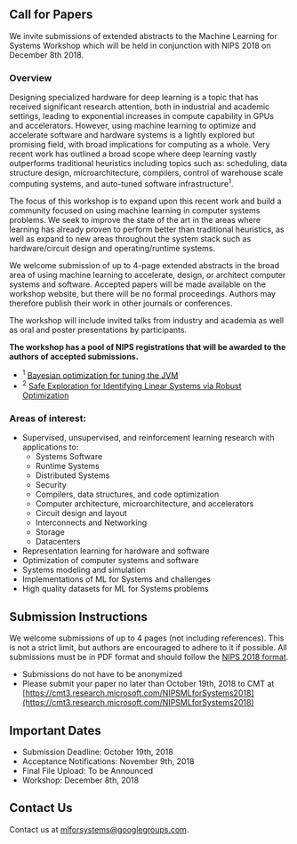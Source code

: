 ## Call for Papers

We invite submissions of extended abstracts to the Machine Learning for Systems Workshop which will be held in conjunction with NIPS 2018 on December 8th 2018.

### Overview

Designing specialized hardware for deep learning is a topic that has received significant research attention, both in industrial and academic settings, leading to exponential increases in compute capability in GPUs and accelerators. However, using machine learning to optimize and accelerate software and hardware systems is a lightly explored but promising field, with broad implications for computing as a whole. Very recent work has outlined a broad scope where deep learning vastly outperforms traditional heuristics including topics such as: scheduling, data structure design, microarchitecture, compilers, control of warehouse scale computing systems, and auto-tuned software infrastructure<sup>1</sup>.

The focus of this workshop is to expand upon this recent work and build a community focused on using machine learning in computer systems problems. We seek to improve the state of the art in the areas where learning has already proven to perform better than traditional heuristics, as well as expand to new areas throughout the system stack such as hardware/circuit design and operating/runtime systems.

We welcome submission of up to 4-page extended abstracts in the broad area of using machine learning to accelerate, design, or architect computer systems and software. Accepted papers will be made available on the workshop website, but there will be no formal proceedings. Authors may therefore publish their work in other journals or conferences.

The workshop will include invited talks from industry and academia as well as oral and poster presentations by participants.

**The workshop has a pool of NIPS registrations that will be awarded to the authors of accepted submissions.**

<ul class="footnotes">
<li><sup>1</sup> <a href="https://www.youtube.com/watch?v=YhNl468S8CI">Bayesian optimization for tuning the JVM</a></li>
<li><sup>2</sup> <a href="https://arxiv.org/abs/1711.11165">Safe Exploration for Identifying Linear Systems via Robust Optimization</a></li>
</ul>

### Areas of interest:

* Supervised, unsupervised, and reinforcement learning research with applications to:
    - Systems Software
    - Runtime Systems
    - Distributed Systems
    - Security
    - Compilers, data structures, and code optimization
    - Computer architecture, microarchitecture, and accelerators
    - Circuit design and layout
    - Interconnects and Networking
    - Storage
    - Datacenters
* Representation learning for hardware and software
* Optimization of computer systems and software
* Systems modeling and simulation
* Implementations of ML for Systems and challenges
* High quality datasets for ML for Systems problems

## Submission Instructions

We welcome submissions of up to 4 pages (not including references). This is not a strict limit, but authors are encouraged to adhere to it if possible.
All submissions must be in PDF format and should follow the [NIPS 2018 format](https://nips.cc/Conferences/2018/PaperInformation/StyleFiles).

* Submissions do not have to be anonymized
* Please submit your paper no later than October 19th, 2018 to CMT at [https://cmt3.research.microsoft.com/NIPSMLforSystems2018](https://cmt3.research.microsoft.com/NIPSMLforSystems2018)

## Important Dates
* Submission Deadline: October 19th, 2018
* Acceptance Notifications: November 9th, 2018
* Final File Upload: To be Announced
* Workshop: December 8th, 2018

## Contact Us

Contact us at [mlforsystems@googlegroups.com](mailto:mlforsystems@googlegroups.com).

